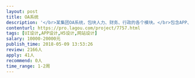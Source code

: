 ```yaml
---                
layout: post       
title: OA系统           
description: '</br>某集团OA系统，包块人力、财务、行政的各个模块。</br>包含APP、PC网页、小程序。</br>小程序设计需要两套不同风格的界面。</br>价格可以根据需求面谈。</br>'     
contenturl: https://pro.lagou.com/project/7757.html      
tags: [UI设计,APP设计,H5设计,网站设计]            
salary: 10000-20000元          
publish_time: 2018-05-09 13:53:26         
review: 2166人                   
apply: 41人                   
recommend: 0人                   
time_range: 1-2周              
---                 
```

